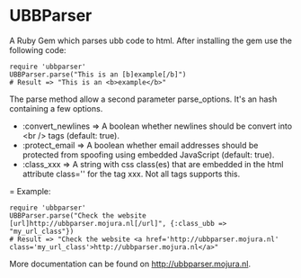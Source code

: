 UBBParser
=========

A Ruby Gem which parses ubb code to html. After installing the gem use the following code:

    require 'ubbparser'
    UBBParser.parse("This is an [b]example[/b]")
    # Result => "This is an <b>example</b>"
    

The parse method allow a second parameter parse_options. It's an hash containing a few options.
- :convert_newlines   => A boolean whether newlines should be convert into \<br /> tags (default: true).
- :protect_email      => A boolean whether email addresses should be protected from spoofing using embedded JavaScript (default: true).
- :class_xxx          => A string with css class(es) that are embedded in the html attribute class='' for the tag xxx. Not all tags supports this.

= Example:

    require 'ubbparser'
    UBBParser.parse("Check the website [url]http://ubbparser.mojura.nl[/url]", {:class_ubb => "my_url_class"})
    # Result => "Check the website <a href='http://ubbparser.mojura.nl' class='my_url_class'>http://ubbparser.mojura.nl</a>"

More documentation can be found on http://ubbparser.mojura.nl.
